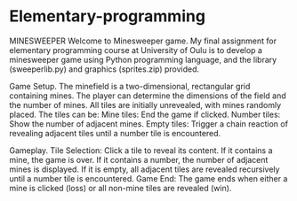 # Elementary-programming
MINESWEEPER
Welcome to Minesweeper game. My final assignment for elementary programming course at University of Oulu is to develop a minesweeper game using Python programming language, and the library (sweeperlib.py) and graphics (sprites.zip) provided.

Game Setup.
The minefield is a two-dimensional, rectangular grid containing mines. The player can determine the dimensions of the field and the number of mines. All tiles are initially unrevealed, with mines randomly placed. The tiles can be:
Mine tiles: End the game if clicked.
Number tiles: Show the number of adjacent mines.
Empty tiles: Trigger a chain reaction of revealing adjacent tiles until a number tile is encountered.

Gameplay.
Tile Selection: Click a tile to reveal its content.
If it contains a mine, the game is over.
If it contains a number, the number of adjacent mines is displayed.
If it is empty, all adjacent tiles are revealed recursively until a number tile is encountered.
Game End: The game ends when either a mine is clicked (loss) or all non-mine tiles are revealed (win).

